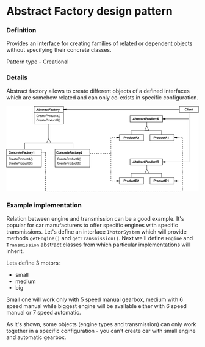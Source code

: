 Abstract Factory design pattern
===============================

### Definition

Provides an interface for creating families of related or dependent objects without
specifying their concrete classes.

Pattern type - Creational

### Details

Abstract factory allows to create different objects of a defined interfaces
which are somehow related and can only co-exists in specific configuration.

![](af_uml.png)

### Example implementation

Relation between engine and transmission can be a good example. It's popular for
car manufacturers to offer specific engines with specific transmissions.
Let's define an interface `IMotorSystem` which will provide methods `getEngine()`
and `getTransmission()`. Next we'll define `Engine` and `Transmission`
abstract classes from which particular implementations will inherit.

Lets define 3 motors:
 - small
 - medium
 - big
 
Small one will work only with 5 speed manual gearbox, medium with 6 speed manual
while biggest engine will be available either with 6 speed manual or 
7 speed automatic.

As it's shown, some objects (engine types and transmission) can only work together
in a specific configuration - you can't create car with small engine and automatic gearbox.
